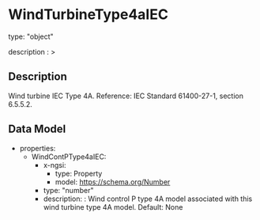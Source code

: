 # WindTurbineType4aIEC
type: "object"
description : >
## Description
Wind turbine IEC Type 4A.  Reference: IEC Standard 61400-27-1, section 6.5.5.2.

## Data Model
  - properties:
    - WindContPType4aIEC:
      - x-ngsi:
        - type: Property
        - model: https://schema.org/Number
      - type: "number"
      - description: : Wind control P type 4A model associated with this wind turbine type 4A model. Default: None
